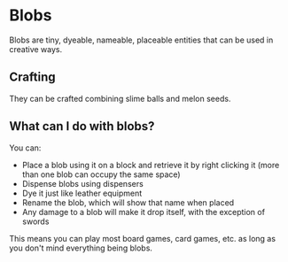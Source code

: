 # Blobs

Blobs are tiny, dyeable, nameable, placeable entities that can be used in creative ways.

## Crafting

They can be crafted combining slime balls and melon seeds.

## What can I do with blobs?

You can:
   - Place a blob using it on a block and retrieve it by right clicking it (more than one blob can occupy the same space)
   - Dispense blobs using dispensers
   - Dye it just like leather equipment
   - Rename the blob, which will show that name when placed
   - Any damage to a blob will make it drop itself, with the exception of swords

This means you can play most board games, card games, etc. as long as you don't mind everything being blobs.